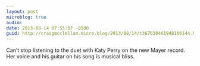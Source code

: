 ```yaml
---
layout: post
microblog: true
audio: 
date: 2013-08-14 07:55:07 -0500
guid: http://craigmcclellan.micro.blog/2013/08/14/t367630461948166144.html
---
```

Can’t stop listening to the duet with Katy Perry on the new Mayer record. Her voice and his guitar on his song is musical bliss.
